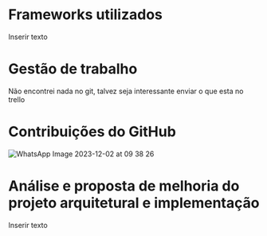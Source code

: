 # Frameworks utilizados
Inserir texto

# Gestão de trabalho
Não encontrei nada no git, talvez seja interessante enviar o que esta no trello

# Contribuições do GitHub
![WhatsApp Image 2023-12-02 at 09 38 26](https://github.com/ICEI-PUC-Minas-PMV-ADS/pmv-ads-2023-2-e3-proj-mov-t4-pmv-ads-2023-2-e3-proj-mov-t4-time5-ce/assets/109116755/2cb2f5af-a231-4d75-b0ff-4bdab9967e4f)

# Análise e proposta de melhoria do projeto arquitetural e implementação
Inserir texto

